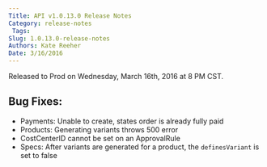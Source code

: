 ```yaml
---
Title: API v1.0.13.0 Release Notes
Category: release-notes
 Tags:
Slug: 1.0.13.0-release-notes
Authors: Kate Reeher
Date: 3/16/2016
---
```


Released to Prod on Wednesday, March 16th, 2016 at 8 PM CST.

## Bug Fixes:

- Payments: Unable to create, states order is already fully paid
- Products: Generating variants throws 500 error
- CostCenterID cannot be set on an ApprovalRule
- Specs: After variants are generated for a product, the `definesVariant` is set to false
